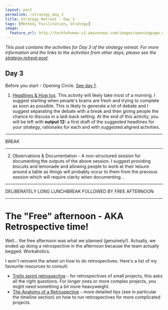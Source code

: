 ```yaml
---
layout: post
permalink: /strategy_day_3
title: Strategy Retreat - Day 3 
tags: [Method, Facilitation, Strategy]
image: 
  feature_url: http://techtohuman.s3.amazonaws.com/images/openingpage_montage.jpeg
---
```


<em>This post contains the activities for Day 3 of the strategy retreat. For more information and the links to the activities from other days, please see the [strategy retreat post](http://techtohuman.com/strategy_retreat/).</em> 

## Day 3

Before you start - Opening Circle. <a href="http://techtohuman.com/strategy_day_1">See day 1</a>. 

1. [Headlines & How tos](http://techtohuman.com/headlines_how_tos). This activity will likely take most of a morning. I suggest starting when people's brains are fresh and trying to complete as soon as possible. This is likely to generate a lot of debate and I suggest separating the debate with a break and then giving people the chance to discuss in a laid-back setting. <a name="output12"> At the end of this activity, you will be left with <strong>output 12:</strong> a first draft of the suggested headlines for your strategy, rationales for each and with suggested aligned activities. 

* * *
BREAK 

* * *

<ol start="2">
 <li>Observations & Documentation - A non-structured session for documenting the outputs of the above session. I suggest providing biscuits and lemonade and allowing people to work at their leisure around a table as things will probably occur to them from the previous session which will require clarity when documenting. . </li>
</ol>

* * *

DELIBERATELY LONG LUNCHBREAK FOLLOWED BY FREE AFTERNOON 

* * *

# The "Free" afternoon - AKA Retrospective time!

Well... the free afternoon was what we planned (genuinely!). Actually, we ended up doing a retrospective in the afternoon because the team actually begged. Workaholics. 

I won't reinvent the wheel on how to do retrospectives. Here's a list of my favourite resources to consult: 

* [Trello sprint retrospective](https://trello.com/b/YEXXigXH/template-sprint-retrospective) - for retrospectives of small projects, this asks all the right questions. For longer ones or more complex projects, you might need something a bit more heavyweight. 
* [The Anatomy of a Retrospective](http://www.retrospectives.com/pages/Anatomy.html) - more detailed tips (see in particular the timeline section) on how to run retrospectives for more complicated projects. 



